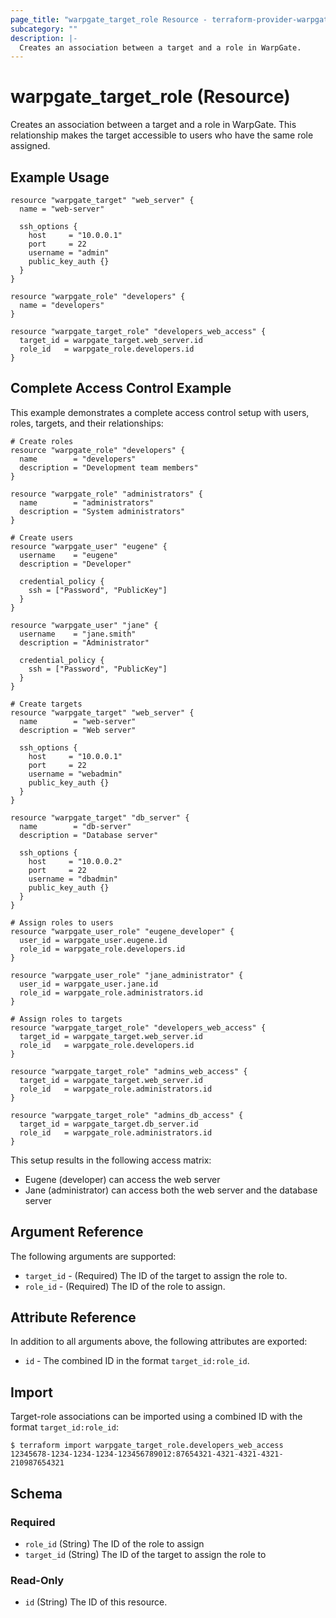 ```yaml
---
page_title: "warpgate_target_role Resource - terraform-provider-warpgate"
subcategory: ""
description: |-
  Creates an association between a target and a role in WarpGate.
---
```


# warpgate_target_role (Resource)

Creates an association between a target and a role in WarpGate. This relationship makes the target accessible to users who have the same role assigned.

## Example Usage

```hcl
resource "warpgate_target" "web_server" {
  name = "web-server"
  
  ssh_options {
    host     = "10.0.0.1"
    port     = 22
    username = "admin"
    public_key_auth {}
  }
}

resource "warpgate_role" "developers" {
  name = "developers"
}

resource "warpgate_target_role" "developers_web_access" {
  target_id = warpgate_target.web_server.id
  role_id   = warpgate_role.developers.id
}
```

## Complete Access Control Example

This example demonstrates a complete access control setup with users, roles, targets, and their relationships:

```hcl
# Create roles
resource "warpgate_role" "developers" {
  name        = "developers"
  description = "Development team members"
}

resource "warpgate_role" "administrators" {
  name        = "administrators"
  description = "System administrators"
}

# Create users
resource "warpgate_user" "eugene" {
  username    = "eugene"
  description = "Developer"
  
  credential_policy {
    ssh = ["Password", "PublicKey"]
  }
}

resource "warpgate_user" "jane" {
  username    = "jane.smith"
  description = "Administrator"
  
  credential_policy {
    ssh = ["Password", "PublicKey"]
  }
}

# Create targets
resource "warpgate_target" "web_server" {
  name        = "web-server"
  description = "Web server"
  
  ssh_options {
    host     = "10.0.0.1"
    port     = 22
    username = "webadmin"
    public_key_auth {}
  }
}

resource "warpgate_target" "db_server" {
  name        = "db-server"
  description = "Database server"
  
  ssh_options {
    host     = "10.0.0.2"
    port     = 22
    username = "dbadmin"
    public_key_auth {}
  }
}

# Assign roles to users
resource "warpgate_user_role" "eugene_developer" {
  user_id = warpgate_user.eugene.id
  role_id = warpgate_role.developers.id
}

resource "warpgate_user_role" "jane_administrator" {
  user_id = warpgate_user.jane.id
  role_id = warpgate_role.administrators.id
}

# Assign roles to targets
resource "warpgate_target_role" "developers_web_access" {
  target_id = warpgate_target.web_server.id
  role_id   = warpgate_role.developers.id
}

resource "warpgate_target_role" "admins_web_access" {
  target_id = warpgate_target.web_server.id
  role_id   = warpgate_role.administrators.id
}

resource "warpgate_target_role" "admins_db_access" {
  target_id = warpgate_target.db_server.id
  role_id   = warpgate_role.administrators.id
}
```

This setup results in the following access matrix:
- Eugene (developer) can access the web server
- Jane (administrator) can access both the web server and the database server

## Argument Reference

The following arguments are supported:

* `target_id` - (Required) The ID of the target to assign the role to.
* `role_id` - (Required) The ID of the role to assign.

## Attribute Reference

In addition to all arguments above, the following attributes are exported:

* `id` - The combined ID in the format `target_id:role_id`.

## Import

Target-role associations can be imported using a combined ID with the format `target_id:role_id`:

```
$ terraform import warpgate_target_role.developers_web_access 12345678-1234-1234-1234-123456789012:87654321-4321-4321-4321-210987654321
```

<!-- schema generated by tfplugindocs -->
## Schema

### Required

- `role_id` (String) The ID of the role to assign
- `target_id` (String) The ID of the target to assign the role to

### Read-Only

- `id` (String) The ID of this resource.
